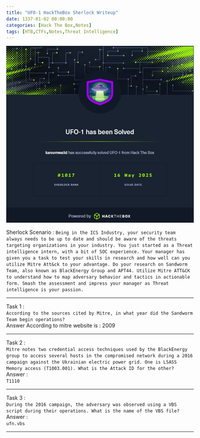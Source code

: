 ```yaml
---
title: "UFO-1 HackTheBox Sherlock Writeup"
date: 1337-01-02 00:00:00 
categories: [Hack The Box,Notes]
tags: [HTB,CTFs,Notes,Threat Intelligence]
---
```


![alt text](image.png)

Sherlock Scenario :
`
Being in the ICS Industry, your security team always needs to be up to date and should be aware of the threats targeting organizations in your industry. You just started as a Threat intelligence intern, with a bit of SOC experience. Your manager has given you a task to test your skills in research and how well can you utilize Mitre Att&ck to your advantage. Do your research on Sandworm Team, also known as BlackEnergy Group and APT44. Utilize Mitre ATT&CK to understand how to map adversary behavior and tactics in actionable form. Smash the assessment and impress your manager as Threat intelligence is your passion.
`

-------------------
Task 1 : \
`According to the sources cited by Mitre, in what year did the Sandworm Team begin operations?`\
Answer According to mitre website is : 2009

------
Task 2 :\
`Mitre notes two credential access techniques used by the BlackEnergy group to access several hosts in the compromised network during a 2016 campaign against the Ukrainian electric power grid. One is LSASS Memory access (T1003.001). What is the Attack ID for the other?`\
Answer : \
`T1110`

-----
Task 3 :\
`During the 2016 campaign, the adversary was observed using a VBS script during their operations. What is the name of the VBS file?` \
Answer : \
`ufn.vbs`

------------------------------------------------------

